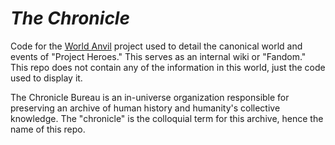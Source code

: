# *The Chronicle*
Code for the [World Anvil](https://www.worldanvil.com) project used to detail the canonical world and events of "Project Heroes." This serves as an internal wiki or "Fandom." This repo does not contain any of the information in this world, just the code used to display it.

The Chronicle Bureau is an in-universe organization responsible for preserving an archive of human history and humanity's collective knowledge. The "chronicle" is the colloquial term for this archive, hence the name of this repo.
